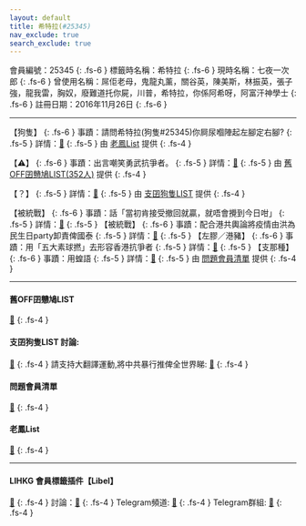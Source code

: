 ```yaml
---
layout: default
title: 希特拉(#25345)
nav_exclude: true
search_exclude: true
---
```


會員編號：25345
{: .fs-6 }
標籤時名稱：希特拉
{: .fs-6 }
現時名稱：七夜一次郎
{: .fs-6 }
曾使用名稱：屌佢老母，鬼龍丸薰，關谷英，陳美斯，林振英，張子強，龍我雷，胸奴，廢難道托你屍，川普，希特拉，你係阿希呀，阿富汗神學士
{: .fs-6 }
註冊日期：2016年11月26日
{: .fs-6 }

---

<div class="code-example" markdown="1">

【狗隻】
{: .fs-6 }
事蹟：請問希特拉(狗隻#25345)你屙尿嗰陣起左腳定右腳?
{: .fs-5 }
詳情：[🔗](https://lih.kg/2286758)
{: .fs-5 }
由 [老鳳List](#) 提供
{: .fs-4 }

</div>
<div class="code-example" markdown="1">

【⚠️】
{: .fs-6 }
事蹟：出言嘲笑勇武抗爭者。
{: .fs-5 }
詳情：[🔗](https://lih.kg/aCwnvdV)
{: .fs-5 }
由 [舊OFF囝戇鳩LIST(352人)](#舊off囝戇鳩list) 提供
{: .fs-4 }

</div>
<div class="code-example" markdown="1">

【？】
{: .fs-5 }
詳情：[🔗](https://lih.kg/aNsEJaV)
{: .fs-5 }
由 [支囝狗隻LIST](#支囝狗隻list-討論) 提供
{: .fs-4 }

</div>
<div class="code-example" markdown="1">

【被統戰】
{: .fs-6 }
事蹟：話「當初肯接受撤回就贏，就唔會攪到今日咁」
{: .fs-5 }
詳情：[🔗](https://lih.kg/2816167)
{: .fs-5 }
【被統戰】
{: .fs-6 }
事蹟：配合港共輿論將疫情由洪為民生日party卸責俾國泰
{: .fs-5 }
詳情：[🔗](https://lih.kg/2909093)
{: .fs-5 }
【左膠／港豬】
{: .fs-6 }
事蹟：用「五大素球撚」去形容香港抗爭者
{: .fs-5 }
詳情：[🔗](https://lih.kg/bfLfBuV)
{: .fs-5 }
【支那種】
{: .fs-6 }
事蹟：用蝗語
{: .fs-5 }
詳情：[🔗](https://lih.kg/hHxAkT)
{: .fs-5 }
由 [問題會員清單](#問題會員清單) 提供
{: .fs-4 }

</div>

---

#### 舊OFF囝戇鳩LIST
[🔗](https://bit.ly/lihkg_on9_list)
{: .fs-4 }
#### 支囝狗隻LIST 討論: 
[🔗](https://lih.kg/2908480)
{: .fs-4 }
請支持大翻譯運動,將中共暴行推俾全世界睇: [🔗](https://twitter.com/tgtm_official)
{: .fs-4 }

#### 問題會員清單
[🔗](https://github.com/V4KFDgEw8T/rccnmlhnzv)
{: .fs-4 }
#### 老鳳List
[🔗](https://lihkg.com/thread/2808424)
{: .fs-4 }

---

#### LIHKG 會員標籤插件【Libel】
[🔗](https://kitce.github.io/libel)
{: .fs-4 }
討論：[🔗](https://lih.kg/2841778)
{: .fs-4 }
Telegram頻道: [🔗](https://t.me/LibelOfficialChannel)
{: .fs-4 }
Telegram群組: [🔗](https://t.me/LibelOfficialGroup)
{: .fs-4 }
